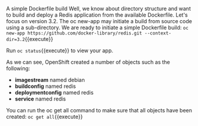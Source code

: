 A simple Dockerfile build
Well, we know about directory structure and want to build and deploy a Redis application from the available Dockerfile. Let's focus on version 3.2. The oc new-app may initiate a build from source code using a sub-directory. We are ready to initiate a simple Dockerfile build:
`oc new-app https://github.com/docker-library/redis.git --context-dir=3.2`{{execute}}


Run `oc status`{{execute}} to view your app.

As we can see, OpenShift created a number of objects such as the following:

- **imagestream** named debian
- **buildconfig** named redis
- **deploymentconfig** named redis
- **service**  named redis

You can run the oc get all command to make sure that all objects have been created:
`oc get all`{{execute}}